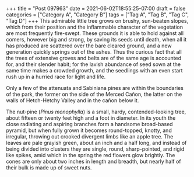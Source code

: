 +++
title = "Post 097963"
date = 2021-06-02T18:55:25-07:00
draft = false
categories = ["Category A", "Category B"]
tags = ["Tag A", "Tag B", "Tag C", "Tag D"]
+++
This admirable little tree grows on brushy, sun-beaten slopes, which from their position and the inflammable character of the vegetation are most frequently fire-swept. These grounds it is able to hold against all comers, however big and strong, by saving its seeds until death, when all it has produced are scattered over the bare cleared ground, and a new generation quickly springs out of the ashes. Thus the curious fact that all the trees of extensive groves and belts are of the same age is accounted for, and their slender habit; for the lavish abundance of seed sown at the same time makes a crowded growth, and the seedlings with an even start rush up in a hurried race for light and life.

Only a few of the attenuata and Sabiniana pines are within the boundaries of the park, the former on the side of the Merced Cañon, the latter on the walls of Hetch-Hetchy Valley and in the cañon below it.

The nut-pine (_Pinus monophylla_) is a small, hardy, contended-looking tree, about fifteen or twenty feet high and a foot in diameter. In its youth the close radiating and aspiring branches form a handsome broad-based pyramid, but when fully grown it becomes round-topped, knotty, and irregular, throwing out crooked divergent limbs like an apple tree. The leaves are pale grayish green, about an inch and a half long, and instead of being divided into clusters they are single, round, sharp-pointed, and rigid like spikes, amid which in the spring the red flowers glow brightly. The cones are only about two inches in length and breadth, but nearly half of their bulk is made up of sweet nuts.
